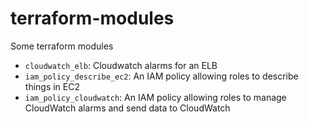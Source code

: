# terraform-modules
Some terraform modules

* `cloudwatch_elb`: Cloudwatch alarms for an ELB
* `iam_policy_describe_ec2`: An IAM policy allowing roles to describe things in EC2
* `iam_policy_cloudwatch`: An IAM policy allowing roles to manage CloudWatch alarms and send data to CloudWatch
